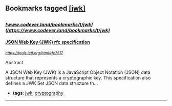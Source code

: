 ## Bookmarks tagged [[jwk]](https://www.codever.land/search?q=[jwk])

_<sup><sup>[www.codever.land/bookmarks/t/jwk](https://www.codever.land/bookmarks/t/jwk)</sup></sup>_
---
#### [JSON Web Key (JWK) rfc specification](https://tools.ietf.org/html/rfc7517)
_<sup>https://tools.ietf.org/html/rfc7517</sup>_

Abstract

   A JSON Web Key (JWK) is a JavaScript Object Notation (JSON) data
   structure that represents a cryptographic key.  This specification
   also defines a JWK Set JSON data structure th...
* **tags**: [jwk](../tagged/jwk.md), [cryptography](../tagged/cryptography.md)
---
